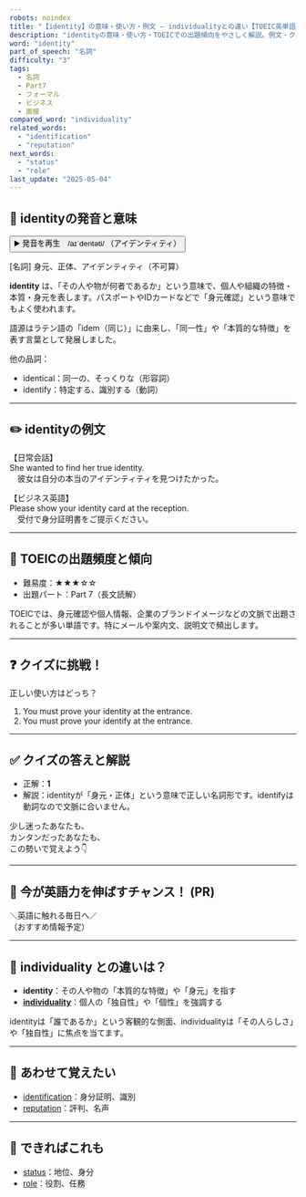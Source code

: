 ```yaml
---
robots: noindex
title: "【identity】の意味・使い方・例文 ― individualityとの違い【TOEIC英単語】"
description: "identityの意味・使い方・TOEICでの出題傾向をやさしく解説。例文・クイズ付きでindividualityとの違いもわかりやすく学べます。"
word: "identity"
part_of_speech: "名詞"
difficulty: "3"
tags:
  - 名詞
  - Part7
  - フォーマル
  - ビジネス
  - 面接
compared_word: "individuality"
related_words:
  - "identification"
  - "reputation"
next_words:
  - "status"
  - "role"
last_update: "2025-05-04"
---
```


## 🔰 identityの発音と意味

<button class="play-audio" onclick="playTTS('identity')">
  <span class="play-audio-main">
    ▶️ 発音を再生　/aɪˈdentəti/
  </span>
  <span class="play-audio-sub">
    （アイデンティティ）
  </span>
</button>

[名詞] 身元、正体、アイデンティティ（不可算）

**identity** は、「その人や物が何者であるか」という意味で、個人や組織の特徴・本質・身元を表します。パスポートやIDカードなどで「身元確認」という意味でもよく使われます。

語源はラテン語の「idem（同じ）」に由来し、「同一性」や「本質的な特徴」を表す言葉として発展しました。

他の品詞：  
- identical：同一の、そっくりな（形容詞）
- identify：特定する、識別する（動詞）

---

## ✏️ identityの例文

【日常会話】  
She wanted to find her true identity.  
　彼女は自分の本当のアイデンティティを見つけたかった。

【ビジネス英語】  
Please show your identity card at the reception.  
　受付で身分証明書をご提示ください。

---

## 🎯 TOEICの出題頻度と傾向

- 難易度：★★★☆☆
- 出題パート：Part 7（長文読解）

TOEICでは、身元確認や個人情報、企業のブランドイメージなどの文脈で出題されることが多い単語です。特にメールや案内文、説明文で頻出します。

---

## ❓ クイズに挑戦！

正しい使い方はどっち？

1. You must prove your identity at the entrance.  
2. You must prove your identify at the entrance.

---

## ✅ クイズの答えと解説

- 正解：**1**
- 解説：identityが「身元・正体」という意味で正しい名詞形です。identifyは動詞なので文脈に合いません。

少し迷ったあなたも、  
カンタンだったあなたも、  
この勢いで覚えよう👇️

---

## 🚀 今が英語力を伸ばすチャンス！ (PR)

<div class="info-center">
＼英語に触れる毎日へ／<br>  
（おすすめ情報予定）
</div>

---

## 🤔  individuality との違いは？

- **identity**：その人や物の「本質的な特徴」や「身元」を指す
- **[individuality](/word/individuality)**：個人の「独自性」や「個性」を強調する

identityは「誰であるか」という客観的な側面、individualityは「その人らしさ」や「独自性」に焦点を当てます。

---

## 🧩 あわせて覚えたい

- [identification](/word/identification)：身分証明、識別
- [reputation](/word/reputation)：評判、名声

---

## 📖 できればこれも

- [status](/word/status)：地位、身分
- [role](/word/role)：役割、任務

<!-- cvid: aid02_bid34 -->
